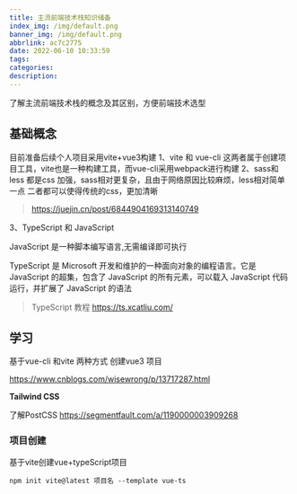 ```yaml
---
title: 主流前端技术栈知识储备
index_img: /img/default.png
banner_img: /img/default.png
abbrlink: ac7c2775
date: 2022-06-10 10:33:59
tags:
categories:
description:
---
```


了解主流前端技术栈的概念及其区别，方便前端技术选型

<!-- more -->

## 基础概念

目前准备后续个人项目采用vite+vue3构建
1、vite 和 vue-cli
这两者属于创建项目工具，vite也是一种构建工具，而vue-cli采用webpack进行构建
2、sass和less
都是css 加强，sass相对更复杂，且由于网络原因比较麻烦，less相对简单一点
二者都可以使得传统的css，更加清晰

> https://juejin.cn/post/6844904169313140749

3、TypeScript 和 JavaScript

JavaScript 是一种脚本编写语言,无需编译即可执行

TypeScript 是 Microsoft 开发和维护的一种面向对象的编程语言。它是 JavaScript 的超集，包含了 JavaScript 的所有元素，可以载入 JavaScript 代码运行，并扩展了 JavaScript 的语法

> TypeScript 教程 https://ts.xcatliu.com/

## 学习

基于vue-cli 和vite 两种方式 创建vue3 项目

https://www.cnblogs.com/wisewrong/p/13717287.html

**Tailwind CSS**

了解PostCSS https://segmentfault.com/a/1190000003909268

### 项目创建

基于vite创建vue+typeScript项目

```
npm init vite@latest 项目名 --template vue-ts
```



